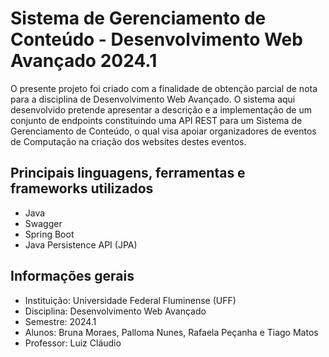 # Sistema de Gerenciamento de Conteúdo - Desenvolvimento Web Avançado 2024.1
O presente projeto foi criado com a finalidade de obtenção parcial de nota para a disciplina de Desenvolvimento Web Avançado. O sistema aqui desenvolvido pretende apresentar a descrição e a implementação de um conjunto de endpoints constituindo uma API REST para um Sistema de Gerenciamento de Conteúdo, o qual visa apoiar organizadores de eventos de Computação na criação dos websites destes eventos.

## Principais linguagens, ferramentas e frameworks utilizados
- Java
- Swagger
- Spring Boot
- Java Persistence API (JPA)

## Informações gerais
- Instituição: Universidade Federal Fluminense (UFF)
- Disciplina: Desenvolvimento Web Avançado
- Semestre: 2024.1
- Alunos: Bruna Moraes, Palloma Nunes, Rafaela Peçanha e Tiago Matos
- Professor: Luiz Cláudio
